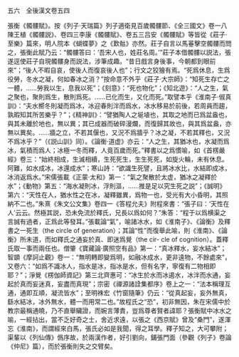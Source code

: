 五六　全後漢文卷五四

張衡《髑髏賦》。按《列子·天瑞篇》列子適衛見百歲髑髏節、《全三國文》卷一八陳王植《髑髏説》、卷四三李康《髑髏賦》、卷五三吕安《髑髏賦》等皆從《莊子·至樂》篇來，明人院本《蝴蝶夢》之《歎骷》亦然。莊子自言以馬菙擊空髑髏而問之，張衡此賦乃云：“髑髏答曰：‘吾宋人也，姓莊名周。’”莊子本借髑髏以説法，張遂逕使莊子自現髑髏身而説法，涉筆成趣。“昔日戲言身後事，今朝都到眼前來”；“後人不暇自哀，使後人而復哀後人也”；行文之狡獪有焉。“死爲休息，生爲役勞，冬水之凝，何如春冰之消？”按命意不外乎《莊子·大宗師》：“知死生存亡之一體，……勞我以生，息我以死”；《刻意》：“死也物化”；《知北遊》：“人之生，氣之聚也，聚則爲生，散則爲死。……已化而生，又化而死。”取譬本乎《淮南子·俶真訓》：“夫水嚮冬則凝而爲冰，冰迎春則泮而爲水，冰水移易於前後，若周員而趨，孰暇知其所苦樂乎？”；《精神訓》：“譬猶陶人之埏埴也，其取之地而已爲盆盎也，與其未離於地也，無以異；其已成器而破碎漫爛，而復歸其故也，與其爲盆盎，亦無以異矣。……牆之立，不若其偃也，又況不爲牆乎？冰之凝，不若其釋也，又況不爲冰乎？”（《説山訓》同）。《論衡·道虚》亦云：“人之生，其猶冰也，水凝而爲冰，氣積而爲人；冰極一冬而釋，人竟百歲而死。”釋書以之爲慣喻，如《首楞嚴經》卷三：“始終相成，生滅相續，生死死生，生生死死，如旋火輪，未有休息。阿難，如水成冰，冰還成水”；寒山詩：“欲識生死譬，且將冰水比，水結即成冰，冰消返爲水。”宋儒張載《正蒙·太和》第一：“氣之聚散於太虚，猶冰之凝釋於水”；《動物》第五：“海水凝則冰，浮則漚，……推是足以究生死之説”；《誠明》第六：“天性在人，猶水性之在冰，凝釋雖異，爲物一也，受光有大小昏明，其照納不二也。”朱熹《朱文公文集》卷四一《答程允夫》附程來書：“張子曰：‘天性在人’云云。然極其説，恐未免流於釋氏，兄長以爲如何？”朱答：“程于以爲横渠之言誠有過者，正爲此等發耳。”張載論“氣”，喻諸冰水，如《淮南子》、《論衡》及釋書之一死生（the circle of generation）；其論“性”而復舉此喻，則《淮南》、《論衡》所未道，而如釋氏之通妄於真、即迷爲覺（the cir-
cle of cognition）。蓋釋氏取一事而兩任也。僧肇《寶藏論·廣照空有品》第一：“真冰釋水，妄水結冰”；智顗《摩訶止觀》卷一：“無明轉即變爲明，如融冰成水，更非遠物，不餘處來”，又卷六：“如爲不識冰人，指水是冰，指冰是水，但有名字，寧復有二物相即耶？”；淨覺《楞伽師資記》第三北齊惠可：“冰生於水而冰遏水，冰泮而水通，妄起於真而妄迷真，妄盡而真現”；宗密《禪源諸詮集都序》卷上之一：“法本稱理互通，通即互順，凝流皆水”；至明袾宏《竹窗隨筆》仍云：“從真起妄，妄外無真，繇水結冰，冰外無水，體一而用常二也。”故程氏之“恐”，初非無因，朱在宋儒中於教宗最稱通曉，乃不直舉贜證，而婉言薄責，豈爲尊者賢者諱耶？張衡賦中冰水之喻，一經拈出，當不乏好奇之士，舍近求遠，以張之《西京賦》曾及“桑門”，遂渾忘《淮南》，而謂經來白馬，張氏必如是我聞，得之耳學。釋子知之，大可攀附；渠輩以《列仙傳》僞序故，於兩漢作者，好引劉向，鋪張門面（參觀《列子》卷論《仲尼》篇），而於張衡則失之交臂矣。